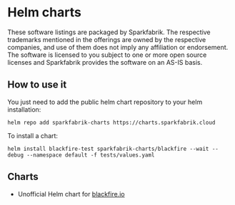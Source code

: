# Helm charts

These software listings are packaged by Sparkfabrik. The respective trademarks mentioned in the offerings are owned by the respective companies, and use of them does not imply any affiliation or endorsement. The software is licensed to you subject to one or more open source licenses and Sparkfabrik provides the software on an AS-IS basis.

## How to use it

You just need to add the public helm chart repository to your helm installation:

```shell
helm repo add sparkfabrik-charts https://charts.sparkfabrik.cloud
```

To install a chart:

```shell
helm install blackfire-test sparkfabrik-charts/blackfire --wait --debug --namespace default -f tests/values.yaml
```

## Charts

- Unofficial Helm chart for [blackfire.io](./charts/blackfire/)
